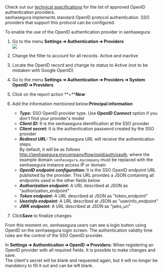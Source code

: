 Check out our [technical specifications](/v3-32/docs/general-information-senhasegura-technical-specification) for the list of approved OpenID authentication providers.  
senhasegura implements standard OpenID protocol authentication. SSO providers that support this protocol can be configured.

To enable the use of the OpenID authentication provider in senhasegura:

1. Go to the menu **Settings ➔ Authentication ➔ Providers**  
![](https://cdn.document360.io/5a1d58df-64ce-42a2-8b23-688477d32f33/Images/Documentation/image-1665511844666.png)
2. Change the filter to account for all records. Active and inactive
3. Locate the OpenID record and change its status to Active (not to be mistaken with Google OpenID)
4. Go to the menu **Settings ➔ Authentication ➔ Providers ➔ System OpenID ➔ Providers**
5. Click on the report action **\+*****New***
6. Add the information mentioned below:**Principal information**


	* ***Type:*** SSO OpenID provider type. Use ***OpenID Connect*** option if you don't find your provider's model
	* ***Client ID:*** It is the senhasegura identification at the SSO provider
	* ***Client secret:*** It is the authentication password created by the SSO provider
	* ***Redirect URL:*** The senhasegura URL will receive the authentication steps.  
	By default, it will be as follows http://senhasegura.mycompany/flow/opid/auth/oauth, where the example domain `senhasegura.mycompany` must be replaced with the senhasegura instance access IP or domain
	* ***OpenID endpoint configuration:*** It is the SSO OpenID endpoint URL published by the provider. This URL provides a JSON containing all endpoints used in the other fields below
	* ***Authorization endpoint:*** A URL described at JSON as "authorization\_endpoint"
	* ***Token endpoint:*** A URL described at JSON as "token\_endpoint"
	* ***Userinfo endpoint:*** A URL described at JSON as "userinfo\_endpoint"
	* ***JWK endpoint:*** A URL described at JSON as "jwks\_uri"
7. Click**Save** to finalize changes

From this moment on, senhasegura users can see a login button using OpenID on the senhasegura login screen. The authentication validity time rules are the control of the SSO OpenID provider.

In **Settings ➔ Authentication ➔ OpenID ➔ Providers:** When registering an OpenID provider with all required fields. It is possible to make changes and save.  
The client's secret will be blank and requested again, but it will no longer be mandatory to fill it out and can be left blank.


